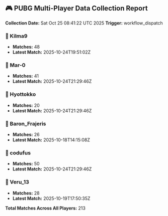 ## 🎮 PUBG Multi-Player Data Collection Report
**Collection Date:** Sat Oct 25 08:41:22 UTC 2025
**Trigger:** workflow_dispatch

### 👤 Kilma9
- **Matches:** 48
- **Latest Match:** 2025-10-24T19:51:02Z

### 👤 Mar-0
- **Matches:** 41
- **Latest Match:** 2025-10-24T21:29:46Z

### 👤 Hyottokko
- **Matches:** 20
- **Latest Match:** 2025-10-24T21:29:46Z

### 👤 Baron_Frajeris
- **Matches:** 26
- **Latest Match:** 2025-10-18T14:15:08Z

### 👤 codufus
- **Matches:** 50
- **Latest Match:** 2025-10-24T21:29:46Z

### 👤 Veru_13
- **Matches:** 28
- **Latest Match:** 2025-10-19T17:50:35Z

**Total Matches Across All Players:** 213
